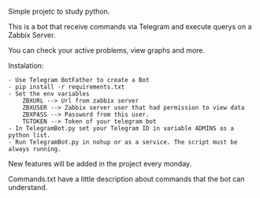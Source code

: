 Simple projetc to study python.

This is a bot that receive commands via Telegram and execute querys on a Zabbix Server.

You can check your active problems, view graphs and more.

Instalation:

	- Use Telegram BotFather to create a Bot
	- pip install -r requirements.txt
	- Set the env variables
		ZBXURL --> Url from zabbix server
		ZBXUSER --> Zabbix server user that had permission to view data
		ZBXPASS --> Password from this user.
		TGTOKEN --> Token of your telegram bot
	- In TelegramBot.py set your Telegram ID in variable ADMINS as a python list.
	- Run TelegramBot.py in nohup or as a service. The script must be always running.



New features will be added in the project every monday.


Commands.txt have a little description about commands that the bot can understand.
